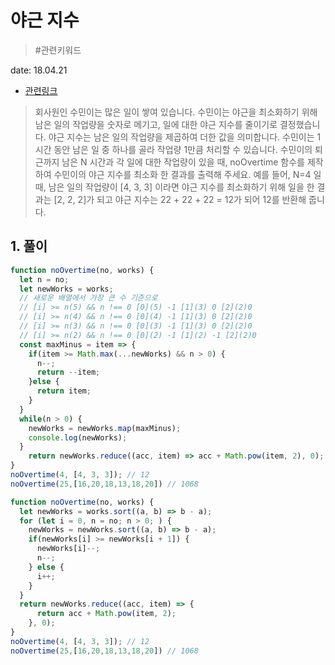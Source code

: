 # 야근 지수

> #관련키워드

date: 18.04.21

* [관련링크](https://programmers.co.kr/learn/challenge_codes/27)

> 회사원인 수민이는 많은 일이 쌓여 있습니다. 수민이는 야근을 최소화하기 위해 남은 일의 작업량을 숫자로 메기고, 일에 대한 야근 지수를 줄이기로 결정했습니다. 야근 지수는 남은 일의 작업량을 제곱하여 더한 값을 의미합니다. 수민이는 1시간 동안 남은 일 중 하나를 골라 작업량 1만큼 처리할 수 있습니다. 수민이의 퇴근까지 남은 N 시간과 각 일에 대한 작업량이 있을 때, noOvertime 함수를 제작하여 수민이의 야근 지수를 최소화 한 결과를 출력해 주세요. 예를 들어, N=4 일 때, 남은 일의 작업량이 [4, 3, 3] 이라면 야근 지수를 최소화하기 위해 일을 한 결과는 [2, 2, 2]가 되고 야근 지수는 22 + 22 + 22 = 12가 되어 12를 반환해 줍니다.

## 1. 풀이

```js
function noOvertime(no, works) {
  let n = no;
  let newWorks = works;
  // 새로운 배열에서 가장 큰 수 기준으로
  // [i] >= n(5) && n !== 0 [0](5) -1 [1](3) 0 [2](2)0
  // [i] >= n(4) && n !== 0 [0](4) -1 [1](3) 0 [2](2)0
  // [i] >= n(3) && n !== 0 [0](3) -1 [1](3) 0 [2](2)0
  // [i] >= n(2) && n !== 0 [0](2) -1 [1](2) -1 [2](2)0
  const maxMinus = item => {
    if(item >= Math.max(...newWorks) && n > 0) {
      n--;
      return --item;
    }else {
      return item;
    }
  }
  while(n > 0) {
    newWorks = newWorks.map(maxMinus);
    console.log(newWorks);
  }
	return newWorks.reduce((acc, item) => acc + Math.pow(item, 2), 0);
}
noOvertime(4, [4, 3, 3]); // 12
noOvertime(25,[16,20,18,13,18,20]) // 1068
```

```js
function noOvertime(no, works) {
  let newWorks = works.sort((a, b) => b - a);
  for (let i = 0, n = no; n > 0; ) {
    newWorks = newWorks.sort((a, b) => b - a);
    if(newWorks[i] >= newWorks[i + 1]) {
      newWorks[i]--;
      n--;
    } else {
      i++;
    }
  }
  return newWorks.reduce((acc, item) => {
	  return acc + Math.pow(item, 2);
	}, 0);
}
noOvertime(4, [4, 3, 3]); // 12
noOvertime(25,[16,20,18,13,18,20]) // 1068
```
